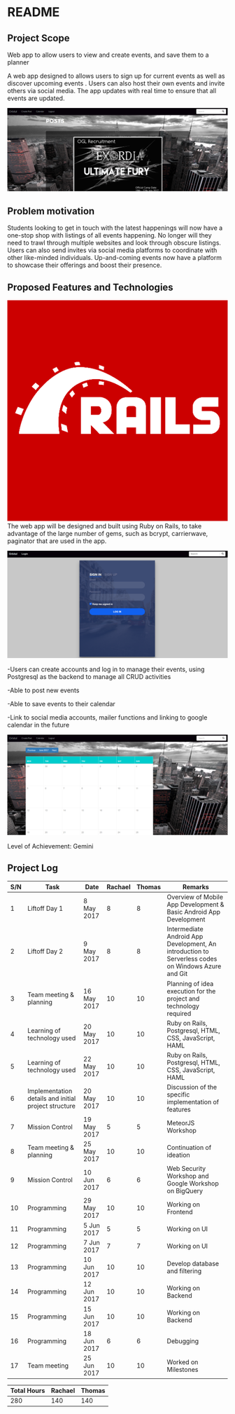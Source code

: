 # README

## Project Scope
Web app to allow users to view and create events, and save them to a planner

A web app designed to allows users to sign up for current events as well as discover upcoming events . Users can also host their own events and invite others via social media. The app updates with real time to ensure that all events are updated.

![homepage.png](assets/homepage.png)

## Problem motivation
Students looking to get in touch with the latest happenings will now have a one-stop shop with listings of all events happening. No longer will they need to trawl through multiple websites and look through obscure listings. Users can also send invites via social media platforms to coordinate with other like-minded individuals. Up-and-coming events now have a platform to showcase their offerings and boost their presence.

## Proposed Features and Technologies 
![ror.png](assets/ror.png)
The web app will be designed and built using Ruby on Rails, to take advantage of the large number of gems, such as bcrypt, carrierwave, paginator that are used in the app.

![login.PNG](assets/login.PNG)

-Users can create accounts and log in to manage their events, using Postgresql as the backend to manage all CRUD activities

-Able to post new events

-Able to save events to their calendar

-Link to social media accounts, mailer functions and linking to google calendar in the future

![calendar.PNG](assets/calendar.PNG)

Level of Achievement: Gemini

## Project Log

| S/N | Task | Date | Rachael | Thomas | Remarks |
| --- | --- | --- | --- | --- | --- |
| 1 | Liftoff Day 1 | 8 May 2017 | 8 | 8 | Overview of Mobile App Development & Basic Android App Development |
| 2 | Liftoff Day 2 | 9 May 2017 | 8 | 8 | Intermediate Android App Development, An introduction to Serverless codes on Windows Azure and Git |
| 3 | Team meeting & planning | 16 May 2017 | 10 | 10 | Planning of idea execution for the project and technology required |
| 4 | Learning of technology used | 20 May 2017 | 10 | 10 | Ruby on Rails, Postgresql, HTML, CSS, JavaScript, HAML |
| 5 | Learning of technology used | 22 May 2017 | 10 | 10 | Ruby on Rails, Postgresql, HTML, CSS, JavaScript, HAML |
| 6 | Implementation details and initial project structure | 20 May 2017 | 10 | 10 | Discussion of the specific implementation of features |
| 7 | Mission Control | 19 May 2017 | 5 | 5 | MeteorJS Workshop |
| 8 | Team meeting & planning | 25 May 2017 | 10 | 10 | Continuation of ideation |
| 9 | Mission Control | 10 Jun 2017 | 6 | 6 | Web Security Workshop and Google Workshop on BigQuery |
| 10 | Programming | 29 May 2017 | 10 | 10 | Working on Frontend |
| 11 | Programming | 5 Jun 2017 | 5 | 5 | Working on UI |
| 12 | Programming | 7 Jun 2017 | 7 | 7 | Working on UI |
| 13 | Programming | 10 Jun 2017 | 10 | 10 | Develop database and filtering |
| 14 | Programming | 12 Jun 2017 | 10 | 10 | Working on Backend |
| 15 | Programming | 15 Jun 2017 | 10 | 10 | Working on Backend |
| 16 | Programming | 18 Jun 2017 | 6 | 6 | Debugging |
| 17 | Team meeting | 25 Jun 2017 | 10 | 10 | Worked on Milestones |


| Total Hours | Rachael | Thomas |
| --- | --- | --- |
| 280 | 140 | 140 |



